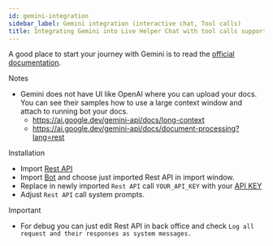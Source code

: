 ```yaml
---
id: gemini-integration
sidebar_label: Gemini integration (interactive chat, Tool calls)
title: Integrating Gemini into Live Helper Chat with tool calls support
---
```


A good place to start your journey with Gemini is to read the [official documentation](https://ai.google.dev/gemini-api/docs/models/gemini).

Notes

* Gemini does not have UI like OpenAI where you can upload your docs. You can see their samples how to use a large context window and attach to running bot your docs.
  * https://ai.google.dev/gemini-api/docs/long-context
  * https://ai.google.dev/gemini-api/docs/document-processing?lang=rest

Installation

* Import [Rest API](/img/bot/gemini/rest-api.json)
* Import [Bot](/img/bot/gemini/bot.json) and choose just imported Rest API in import window.
* Replace in newly imported `Rest API` call `YOUR_API_KEY` with your [API KEY](https://ai.google.dev/gemini-api/docs/api-key)
* Adjust `Rest API` call system prompts.

Important

* For debug you can just edit Rest API in back office and check `Log all request and their responses as system messages.`

